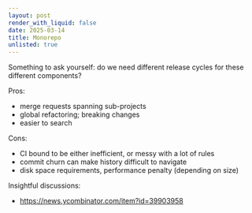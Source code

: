```yaml
---
layout: post
render_with_liquid: false
date: 2025-03-14
title: Monorepo
unlisted: true
---
```


Something to ask yourself: do we need different release cycles for these
different components?

Pros:

- merge requests spanning sub-projects
- global refactoring; breaking changes
- easier to search

Cons:

- CI bound to be either inefficient, or messy with a lot of rules
- commit churn can make history difficult to navigate
- disk space requirements, performance penalty (depending on size)

Insightful discussions:

- <https://news.ycombinator.com/item?id=39903958>
